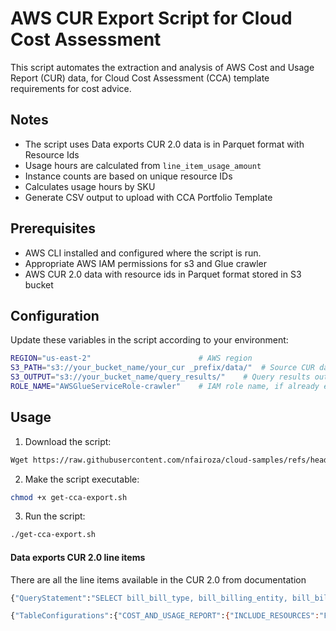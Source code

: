 # AWS CUR Export Script for Cloud Cost Assessment

This script automates the extraction and analysis of AWS Cost and Usage Report (CUR) data, for Cloud Cost Assessment (CCA) template requirements for cost advice.

## Notes

- The script uses Data exports CUR 2.0 data is in Parquet format with Resource Ids
- Usage hours are calculated from `line_item_usage_amount`
- Instance counts are based on unique resource IDs
- Calculates usage hours by SKU
- Generate CSV output to upload with CCA Portfolio Template

## Prerequisites

- AWS CLI installed and configured where the script is run.
- Appropriate AWS IAM permissions for s3 and Glue crawler
- AWS CUR 2.0 data with resource ids in Parquet format stored in S3 bucket

## Configuration

Update these variables in the script according to your environment:

```bash
REGION="us-east-2"                        # AWS region
S3_PATH="s3://your_bucket_name/your_cur _prefix/data/"  # Source CUR data path
S3_OUTPUT="s3://your_bucket_name/query_results/"    # Query results output path
ROLE_NAME="AWSGlueServiceRole-crawler"    # IAM role name, if already exists
```

## Usage

1. Download the script:
```bash
Wget https://raw.githubusercontent.com/nfairoza/cloud-samples/refs/heads/main/cca-export/get-cca-export.sh
```
2. Make the script executable:
```bash
chmod +x get-cca-export.sh
```

3. Run the script:
```bash
./get-cca-export.sh
```

#### Data exports CUR 2.0 line items
There are all the line items available in the CUR 2.0 from documentation
```bash
{"QueryStatement":"SELECT bill_bill_type, bill_billing_entity, bill_billing_period_end_date, bill_billing_period_start_date, bill_invoice_id, bill_invoicing_entity, bill_payer_account_id, bill_payer_account_name, cost_category, discount, discount_bundled_discount, discount_total_discount, identity_line_item_id, identity_time_interval, line_item_availability_zone, line_item_blended_cost, line_item_blended_rate, line_item_currency_code, line_item_legal_entity, line_item_line_item_description, line_item_line_item_type, line_item_net_unblended_cost, line_item_net_unblended_rate, line_item_normalization_factor, line_item_normalized_usage_amount, line_item_operation, line_item_product_code, line_item_tax_type, line_item_unblended_cost, line_item_unblended_rate, line_item_usage_account_id, line_item_usage_account_name, line_item_usage_amount, line_item_usage_end_date, line_item_usage_start_date, line_item_usage_type, pricing_currency, pricing_lease_contract_length, pricing_offering_class, pricing_public_on_demand_cost, pricing_public_on_demand_rate, pricing_purchase_option, pricing_rate_code, pricing_rate_id, pricing_term, pricing_unit, product, product_comment, product_fee_code, product_fee_description, product_from_location, product_from_location_type, product_from_region_code, product_instance_family, product_instance_type, product_instancesku, product_location, product_location_type, product_operation, product_pricing_unit, product_product_family, product_region_code, product_servicecode, product_sku, product_to_location, product_to_location_type, product_to_region_code, product_usagetype, reservation_amortized_upfront_cost_for_usage, reservation_amortized_upfront_fee_for_billing_period, reservation_availability_zone, reservation_effective_cost, reservation_end_time, reservation_modification_status, reservation_net_amortized_upfront_cost_for_usage, reservation_net_amortized_upfront_fee_for_billing_period, reservation_net_effective_cost, reservation_net_recurring_fee_for_usage, reservation_net_unused_amortized_upfront_fee_for_billing_period, reservation_net_unused_recurring_fee, reservation_net_upfront_value, reservation_normalized_units_per_reservation, reservation_number_of_reservations, reservation_recurring_fee_for_usage, reservation_reservation_a_r_n, reservation_start_time, reservation_subscription_id, reservation_total_reserved_normalized_units, reservation_total_reserved_units, reservation_units_per_reservation, reservation_unused_amortized_upfront_fee_for_billing_period, reservation_unused_normalized_unit_quantity, reservation_unused_quantity, reservation_unused_recurring_fee, reservation_upfront_value, resource_tags, savings_plan_amortized_upfront_commitment_for_billing_period, savings_plan_end_time, savings_plan_instance_type_family, savings_plan_net_amortized_upfront_commitment_for_billing_period, savings_plan_net_recurring_commitment_for_billing_period, savings_plan_net_savings_plan_effective_cost, savings_plan_offering_type, savings_plan_payment_option, savings_plan_purchase_term, savings_plan_recurring_commitment_for_billing_period, savings_plan_region, savings_plan_savings_plan_a_r_n, savings_plan_savings_plan_effective_cost, savings_plan_savings_plan_rate, savings_plan_start_time, savings_plan_total_commitment_to_date, savings_plan_used_commitment FROM COST_AND_USAGE_REPORT"}

{"TableConfigurations":{"COST_AND_USAGE_REPORT":{"INCLUDE_RESOURCES":"FALSE","INCLUDE_SPLIT_COST_ALLOCATION_DATA":"FALSE","TIME_GRANULARITY":"HOURLY"}}}```
